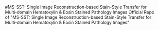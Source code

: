 #MS-SST: Single Image Reconstruction-based Stain-Style Transfer for Multi-domain Hematoxylin & Eosin Stained Pathology Images
Official Repo of "MS-SST: Single Image Reconstruction-based Stain-Style Transfer for Multi-domain Hematoxylin & Eosin Stained Pathology Images"
